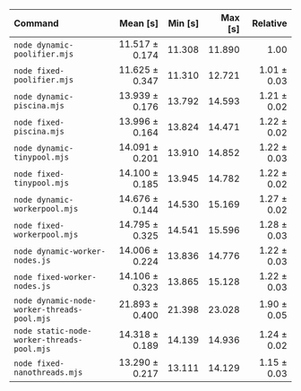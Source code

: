| Command | Mean [s] | Min [s] | Max [s] | Relative |
|:---|---:|---:|---:|---:|
| `node dynamic-poolifier.mjs` | 11.517 ± 0.174 | 11.308 | 11.890 | 1.00 |
| `node fixed-poolifier.mjs` | 11.625 ± 0.347 | 11.310 | 12.721 | 1.01 ± 0.03 |
| `node dynamic-piscina.mjs` | 13.939 ± 0.176 | 13.792 | 14.593 | 1.21 ± 0.02 |
| `node fixed-piscina.mjs` | 13.996 ± 0.164 | 13.824 | 14.471 | 1.22 ± 0.02 |
| `node dynamic-tinypool.mjs` | 14.091 ± 0.201 | 13.910 | 14.852 | 1.22 ± 0.03 |
| `node fixed-tinypool.mjs` | 14.100 ± 0.185 | 13.945 | 14.782 | 1.22 ± 0.02 |
| `node dynamic-workerpool.mjs` | 14.676 ± 0.144 | 14.530 | 15.169 | 1.27 ± 0.02 |
| `node fixed-workerpool.mjs` | 14.795 ± 0.325 | 14.541 | 15.596 | 1.28 ± 0.03 |
| `node dynamic-worker-nodes.js` | 14.006 ± 0.224 | 13.836 | 14.776 | 1.22 ± 0.03 |
| `node fixed-worker-nodes.js` | 14.106 ± 0.323 | 13.865 | 15.128 | 1.22 ± 0.03 |
| `node dynamic-node-worker-threads-pool.mjs` | 21.893 ± 0.400 | 21.398 | 23.028 | 1.90 ± 0.05 |
| `node static-node-worker-threads-pool.mjs` | 14.318 ± 0.189 | 14.139 | 14.936 | 1.24 ± 0.02 |
| `node fixed-nanothreads.mjs` | 13.290 ± 0.217 | 13.111 | 14.129 | 1.15 ± 0.03 |
